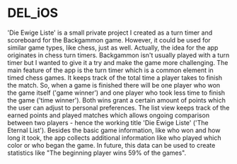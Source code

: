 # DEL_iOS

'Die Ewige Liste' is a small private project I created as a turn timer and scoreboard for the Backgammon game. 
However, it could be used for similar game types, like chess, just as well. Actually, the idea for the app originates in 
chess turn timers. Backgammon isn't usually played with a turn timer but I wanted to give it a try and make the game more 
challenging. 
The main feature of the app is the turn timer which is a common element in timed chess games. It keeps track of the total time 
a player takes to finish the match. So, when a game is finished there will be one player who won the game itself 
('game winner') and one player who took less time to finish the game ('time winner'). Both wins grant a certain amount of 
points which the user can adjust to personal preferences. The list view keeps track of the earned points and played matches 
which allows ongoing comparison between two players - hence the working title 'Die Ewige Liste' ('The Eternal List').
Besides the basic game information, like who won and how long it took, the app collects additional information like who 
played which color or who began the game. In future, this data can be used to create statistics like "The beginning player 
wins 59% of the games".
